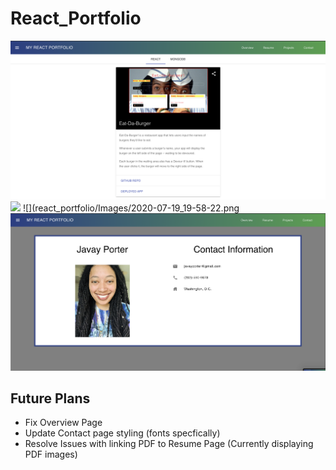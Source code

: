 # React_Portfolio

![](react_portfolio/Images/2020-07-19_19-45-55.png)
![](/Users/javayporter/React_Portfolio/react_portfolio/Images/2020-07-19_19-46-02.png)
![](react_portfolio/Images/2020-07-19_19-58-22.png
![](react_portfolio/Images/2020-07-19_19-58-28.png)

## Future Plans
* Fix Overview Page
* Update Contact page styling (fonts specfically)
* Resolve Issues with linking PDF to Resume Page (Currently displaying PDF images)